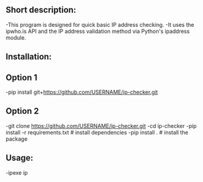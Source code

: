 
## Short description:
 -This program is designed for quick basic IP address checking.
 -It uses the ipwho.is API and the IP address validation method via Python's ipaddress module.


## Installation:
  ## Option 1
  -pip install git+https://github.com/USERNAME/ip-checker.git
  
  ## Option 2
  -git clone https://github.com/USERNAME/ip-checker.git
  -cd ip-checker
  -pip install -r requirements.txt  # install dependencies
  -pip install .                    # install the package


## Usage:
 -ipexe ip

 
  